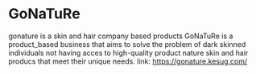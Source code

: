 # GoNaTuRe
gonature is a skin and hair company based products
GoNaTuRe is a product_based business that aims
to solve the problem of dark skinned individuals 
not having acces to high-quality product nature
skin and hair producs that meet their unique needs.
link: https://gonature.kesug.com/
